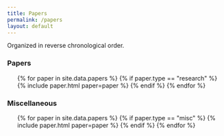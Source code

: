 ```yaml
---
title: Papers
permalink: /papers
layout: default
---
```


Organized in reverse chronological order.

### Papers

<ul class="paper-list">
{% for paper in site.data.papers %}
{% if paper.type == "research" %}
{% include paper.html paper=paper %}
{% endif %}
{% endfor %}
</ul>

### Miscellaneous

<ul class="paper-list">
{% for paper in site.data.papers %}
{% if paper.type == "misc" %}
{% include paper.html paper=paper %}
{% endif %}
{% endfor %}
</ul>